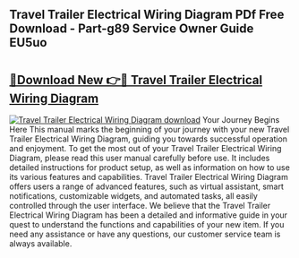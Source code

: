 ## Travel Trailer Electrical Wiring Diagram PDf Free Download - Part-g89 Service Owner Guide EU5uo

# <h2><a href="http://dfi589.blite.top/?on=Travel+Trailer+Electrical+Wiring+Diagram">🔗Download New 👉🔴 Travel Trailer Electrical Wiring Diagram</a></h2>

[![Travel Trailer Electrical Wiring Diagram download](https://i.imgur.com/lujVjoI.png)](http://dfi589.blite.top/?on=Travel+Trailer+Electrical+Wiring+Diagram)
Your Journey Begins Here This manual marks the beginning of your journey with your new Travel Trailer Electrical Wiring Diagram, guiding you towards successful operation and enjoyment. To get the most out of your Travel Trailer Electrical Wiring Diagram, please read this user manual carefully before use. It includes detailed instructions for product setup, as well as information on how to use its various features and capabilities. Travel Trailer Electrical Wiring Diagram offers users a range of advanced features, such as virtual assistant, smart notifications, customizable widgets, and automated tasks, all easily controlled through the user interface. We believe that the Travel Trailer Electrical Wiring Diagram has been a detailed and informative guide in your quest to understand the functions and capabilities of your new item. If you need any assistance or have any questions, our customer service team is always available.
